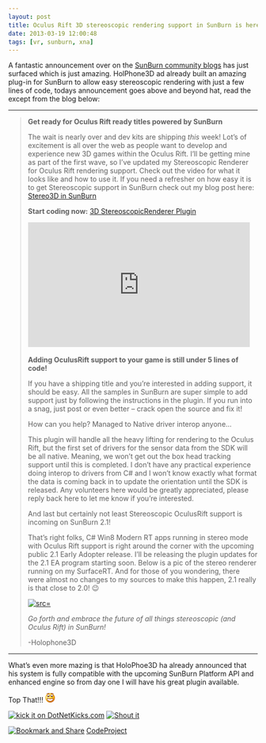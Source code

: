 ```yaml
---
layout: post
title: Oculus Rift 3D stereoscopic rendering support in SunBurn is here!
date: 2013-03-19 12:00:48
tags: [vr, sunburn, xna]
---
```


A fantastic announcement over on the [SunBurn community blogs](http://www.synapsegaming.com/blogs/community_blogs/archive/2013/03/18/oculus-rift-3d-stereoscopic-rendering-support-in-sunburn-is-here) has just surfaced which is just amazing.  HolPhone3D ad already built an amazing plug-in for SunBurn to allow easy stereoscopic rendering with just a few lines of code, todays announcement goes above and beyond hat, read the except from the blog below:

* * *

> **Get ready for Oculus Rift ready titles powered by SunBurn**
> 
> The wait is nearly over and dev kits are shipping _this_ week! Lot’s of excitement is all over the web as people want to develop and experience new 3D games within the Oculus Rift. I’ll be getting mine as part of the first wave, so I’ve updated my Stereoscopic Renderer for Oculus Rift rendering support. Check out the video for what it looks like and how to use it. If you need a refresher on how easy it is to get Stereoscopic support in SunBurn check out my blog post here: [Stereo3D in SunBurn](http://www.synapsegaming.com/blogs/community_blogs/archive/2012/05/10/all-new-3d-stereoscopicrenderer-plugin-take-your-sunburn-games-into-the-next-dimension-with-full-stereoscopic-3d-support-in-less-than-5-lines-of-code)
> 
> **Start coding now:** [3D StereoscopicRenderer Plugin](http://www.synapsegaming.com/downloads/resource?guid=46f57a92-57b3-4e34-80e0-418d5cf737f3)
> 
> <object width="448" height="252" classid="clsid:d27cdb6e-ae6d-11cf-96b8-444553540000" codebase="http://download.macromedia.com/pub/shockwave/cabs/flash/swflash.cab#version=6,0,40,0"><param name="src" value="http://www.youtube.com/v/HtGSyxf0huY?hl=en&amp;hd=1">
> <embed width="448" height="252" type="application/x-shockwave-flash" src="http://www.youtube.com/v/HtGSyxf0huY?hl=en&amp;hd=1"></embed></object>
> 
> **Adding OculusRift support to your game is still under 5 lines of code!**
> 
> If you have a shipping title and you’re interested in adding support, it should be easy. All the samples in SunBurn are super simple to add support just by following the instructions in the plugin. If you run into a snag, just post or even better – crack open the source and fix it!
> 
> How can you help? Managed to Native driver interop anyone…
> 
> This plugin will handle all the heavy lifting for rendering to the Oculus Rift, but the first set of drivers for the sensor data from the SDK will be all native. Meaning, we won’t get out the box head tracking support until this is completed. I don’t have any practical experience doing interop to drivers from C# and I won’t know exactly what format the data is coming back in to update the orientation until the SDK is released. Any volunteers here would be greatly appreciated, please reply back here to let me know if you’re interested.
> 
> And last but certainly not least Stereoscopic OculusRift support is incoming on SunBurn 2.1!
> 
> That’s right folks, C# Win8 Modern RT apps running in stereo mode with Oculus Rift support is right around the corner with the upcoming public 2.1 Early Adopter release. I’ll be releasing the plugin updates for the 2.1 EA program starting soon. Below is a pic of the stereo renderer running on my SurfaceRT. And for those of you wondering, there were almost no changes to my sources to make this happen, 2.1 really is that close to 2.0! 😉
> 
> [![ src=]()](http://www.synapsegaming.com/cfs-file.ashx/__key/CommunityServer.Blogs.Components.WeblogFiles/community_5F00_blogs/WP_5F00_20130318_5F00_001.jpg)
> 
> _Go forth and embrace the future of all things stereoscopic (and Oculus Rift) in SunBurn!_
> 
> -Holophone3D

 

* * *

What’s even more mazing is that HoloPhoe3D ha already announced that his system is fully compatible with the upcoming SunBurn Platform API and enhanced engine so from day one I will have his great plugin available.

Top That!!! ![Open-mouthed smile](/assets/img/wordpress/2013/03/wlEmoticon-openmouthedsmile.png)

[![kick it on DotNetKicks.com](http://www.dotnetkicks.com/Services/Images/KickItImageGenerator.ashx?url=http://darkgenesis.zenithmoon.com/oculus-rift-3d-stereoscopic-rendering-support-in-sunburn-is-here/&bgcolor=6600FF)](http://www.dotnetkicks.com/kick/?url=http://darkgenesis.zenithmoon.com/oculus-rift-3d-stereoscopic-rendering-support-in-sunburn-is-here/) [![Shout it](http://dotnetshoutout.com/image.axd?url=http://darkgenesis.zenithmoon.com/oculus-rift-3d-stereoscopic-rendering-support-in-sunburn-is-here/)](http://dotnetshoutout.com/Submit?url=http://darkgenesis.zenithmoon.com/oculus-rift-3d-stereoscopic-rendering-support-in-sunburn-is-here/)<script type="text/javascript">// <![CDATA[
var dzone_url = 'http://darkgenesis.zenithmoon.com/oculus-rift-3d-stereoscopic-rendering-support-in-sunburn-is-here/';
// ]]></script>  
<script type="text/javascript">// <![CDATA[
var dzone_title = 'Oculus Rift 3D stereoscopic rendering support in SunBurn is here!';
// ]]></script>  
<script type="text/javascript">// <![CDATA[
var dzone_blurb = 'Oculus Rift 3D stereoscopic rendering support in SunBurn is here!';
// ]]></script>  
<script type="text/javascript">// <![CDATA[
var dzone_style = '2';
// ]]></script>  
<script type="text/javascript" src="http://widgets.dzone.com/links/widgets/zoneit.js" language="javascript"></script><script type="text/javascript">// <![CDATA[
var addthis_pub="runxc1";
// ]]></script>[![Bookmark and Share](http://s7.addthis.com/static/btn/lg-share-en.gif)](http://www.addthis.com/bookmark.php?v=20)  <script type="text/javascript" src="http://s7.addthis.com/js/200/addthis_widget.js"></script>[CodeProject](http://www.codeproject.com/script/Articles/BlogFeedList?amid=9502591)
